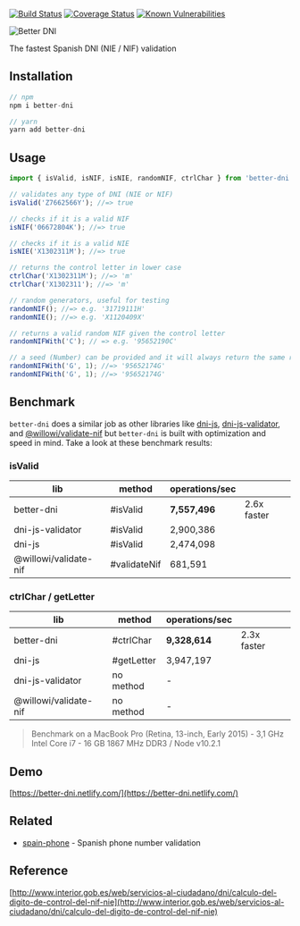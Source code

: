[![Build Status](https://travis-ci.org/singuerinc/better-dni.svg?branch=master)](https://travis-ci.org/singuerinc/better-dni)
[![Coverage Status](https://coveralls.io/repos/github/singuerinc/better-dni/badge.svg?branch=master)](https://coveralls.io/github/singuerinc/better-dni?branch=master)
[![Known Vulnerabilities](https://snyk.io/test/github/singuerinc/better-dni/badge.svg)](https://snyk.io/test/github/singuerinc/better-dni)

![Better DNI](logo.png)

The fastest Spanish DNI (NIE / NIF) validation

## Installation

```js
// npm
npm i better-dni

// yarn
yarn add better-dni
```

## Usage

```js
import { isValid, isNIF, isNIE, randomNIF, ctrlChar } from 'better-dni';

// validates any type of DNI (NIE or NIF)
isValid('Z7662566Y'); //=> true

// checks if it is a valid NIF
isNIF('06672804K'); //=> true

// checks if it is a valid NIE
isNIE('X1302311M'); //=> true

// returns the control letter in lower case
ctrlChar('X1302311M'); //=> 'm'
ctrlChar('X1302311'); //=> 'm'

// random generators, useful for testing
randomNIF(); //=> e.g. '31719111H'
randomNIE(); //=> e.g. 'X1120409X'

// returns a valid random NIF given the control letter
randomNIFWith('C'); // => e.g. '95652190C'

// a seed (Number) can be provided and it will always return the same result
randomNIFWith('G', 1); //=> '95652174G'
randomNIFWith('G', 1); //=> '95652174G'
```

## Benchmark

`better-dni` does a similar job as other libraries like [dni-js](https://github.com/albertfdp/dni-js/), [dni-js-validator](https://github.com/idirouhab/dni-js-validator), and [@willowi/validate-nif](https://github.com/WillowiDev/validate-nif) but `better-dni` is built with optimization and speed in mind. Take a look at these benchmark results:

### isValid

| lib                   | method       | operations/sec |             |
| --------------------- | ------------ | -------------- | ----------- |
| better-dni            | #isValid     | **7,557,496**  | 2.6x faster |
| dni-js-validator      | #isValid     | 2,900,386      |             |
| dni-js                | #isValid     | 2,474,098      |             |
| @willowi/validate-nif | #validateNif | 681,591        |             |

### ctrlChar / getLetter

| lib                   | method     | operations/sec |             |
| --------------------- | ---------- | -------------- | ----------- |
| better-dni            | #ctrlChar  | **9,328,614**  | 2.3x faster |
| dni-js                | #getLetter | 3,947,197      |             |
| dni-js-validator      | no method  | -              |             |
| @willowi/validate-nif | no method  | -              |             |

> Benchmark on a MacBook Pro (Retina, 13-inch, Early 2015) - 3,1 GHz Intel Core i7 - 16 GB 1867 MHz DDR3 / Node v10.2.1

## Demo

[https://better-dni.netlify.com/](https://better-dni.netlify.com/)

## Related

* [spain-phone](https://github.com/singuerinc/spain-phone) - Spanish phone number validation

## Reference

[http://www.interior.gob.es/web/servicios-al-ciudadano/dni/calculo-del-digito-de-control-del-nif-nie](http://www.interior.gob.es/web/servicios-al-ciudadano/dni/calculo-del-digito-de-control-del-nif-nie)
